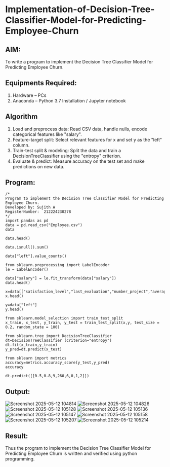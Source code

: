 # Implementation-of-Decision-Tree-Classifier-Model-for-Predicting-Employee-Churn

## AIM:
To write a program to implement the Decision Tree Classifier Model for Predicting Employee Churn.

## Equipments Required:
1. Hardware – PCs
2. Anaconda – Python 3.7 Installation / Jupyter notebook

## Algorithm
1. Load and preprocess data: Read CSV data, handle nulls, encode categorical features like "salary".
2. Feature-target split: Select relevant features for x and set y as the "left" column.
3. Train-test split & modeling: Split the data and train a DecisionTreeClassifier using the "entropy" criterion.
4. Evaluate & predict: Measure accuracy on the test set and make predictions on new data.

## Program:
```
/*
Program to implement the Decision Tree Classifier Model for Predicting Employee Churn.
Developed by: Sujith A
RegisterNumber:  212224230278
*/
import pandas as pd
data = pd.read_csv("Employee.csv")
data

data.head()

data.isnull().sum()

data["left"].value_counts()

from sklearn.preprocessing import LabelEncoder
le = LabelEncoder()

data["salary"] = le.fit_transform(data["salary"])
data.head()

x=data[["satisfaction_level","last_evaluation","number_project","average_montly_hours","time_spend_company","Work_accident","promotion_last_5years","salary"]]
x.head()

y=data["left"]
y.head()

from sklearn.model_selection import train_test_split
x_train, x_test, y_train, y_test = train_test_split(x,y, test_size = 0.2, random_state = 100)

from sklearn.tree import DecisionTreeClassifier
dt=DecisionTreeClassifier (criterion="entropy")
dt.fit(x_train,y_train)
y_pred=dt.predict(x_test)

from sklearn import metrics
accuracy=metrics.accuracy_score(y_test,y_pred)
accuracy

dt.predict([[0.5,0.8,9,260,6,0,1,2]])
```

## Output:
![Screenshot 2025-05-12 104814](https://github.com/user-attachments/assets/27e6962a-759c-46a3-90f7-3bb5ad3a9c4d)
![Screenshot 2025-05-12 104826](https://github.com/user-attachments/assets/d7496228-a452-4796-a3d7-0101c48e1fe0)
![Screenshot 2025-05-12 105128](https://github.com/user-attachments/assets/562bd9de-aa6e-4348-8d12-a8868f0805e9)
![Screenshot 2025-05-12 105136](https://github.com/user-attachments/assets/98f91e17-fb7e-43b4-9ccb-3cdaba60dca8)
![Screenshot 2025-05-12 105147](https://github.com/user-attachments/assets/2577c4cf-eff0-4f3a-841b-84d99de81043)
![Screenshot 2025-05-12 105158](https://github.com/user-attachments/assets/cfd574eb-5d68-4168-a669-b4488d1814e2)
![Screenshot 2025-05-12 105207](https://github.com/user-attachments/assets/0d601580-8319-41a3-979b-dcfdff0cae66)
![Screenshot 2025-05-12 105214](https://github.com/user-attachments/assets/472c9267-c372-4974-918a-0db3b277a8d3)


## Result:
Thus the program to implement the  Decision Tree Classifier Model for Predicting Employee Churn is written and verified using python programming.
